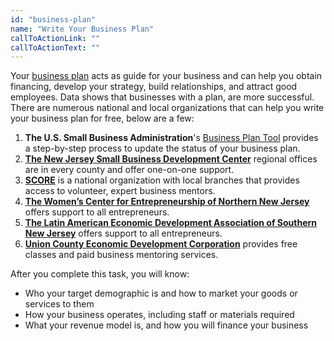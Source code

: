 ```yaml
---
id: "business-plan"
name: "Write Your Business Plan"
callToActionLink: ""
callToActionText: ""
---
```


Your [business plan](https://business.nj.gov/pages/create-a-business-plan) acts as guide for your business and can help you obtain financing, develop your strategy, build relationships, and attract good employees. Data shows that businesses with a plan, are more successful. There are numerous national and local organizations that can help you write your business plan for free, below are a few:

1. **The U.S. Small Business Administration**'s [Business Plan Tool](https://www.sba.gov/business-guide/plan-your-business/write-your-business-plan) provides a step-by-step process to update the status of your business plan.
2. **[The New Jersey Small Business Development Center](https://njsbdc.com/)** regional offices are in every county and offer one-on-one support.
3. **[SCORE](https://www.score.org/)** is a national organization with local branches that provides access to volunteer, expert business mentors.
4. **[The Women’s Center for Entrepreneurship of Northern New Jersey](https://www.wcecnj.org/)** offers support to all entrepreneurs.
5. **[The Latin American Economic Development Association of Southern New Jersey](http://www.laeda.com/)** offers support to all entrepreneurs.
6. **[Union County Economic Development Corporation](https://ucedc.com/)** provides free classes and paid business mentoring services.

After you complete this task, you will know:
- Who your target demographic is and how to market your goods or services to them
- How your business operates, including staff or materials required
- What your revenue model is, and how you will finance your business
